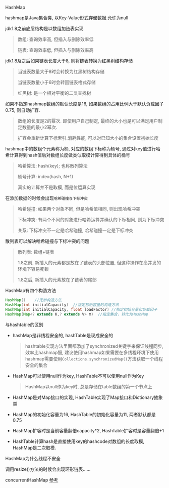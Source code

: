 HashMap

hashmap是Java集合类, 以Key-Value形式存储数据.允许为null

jdk1.8之前底层结构是以数组加链表实现

> 数组: 查询效率高, 但插入与删除效率低
>
> 链表: 查询效率低, 但插入与删除效率高

jdk1.8及之后如果链表长度大于8, 则将链表转换为红黑树结构存储

> 当链表数量大于8时会转换为红黑树结构存储
>
> 当链表数量小于6时会转回链表格式存储
>
> 红黑树: 是一个相对平衡的二叉查找树

如果不指定hashmap数组的默认长度是16, 如果数组的占用比例大于默认负载因子0.75, 则自动扩容.

> 数组的长度是2的幂次. 即使用户自己制定, 最终的大小也是可以满足用户制定数量的最小2幂次.
>
> 扩容会重新计算下标索引.消耗性能, 可以对已知大小的集合设置初始长度

hashmap中的数组个元素称为桶, 对应的数组下标称为桶号, 通过对key值进行哈希计算得到hash值后对数组长度做类似取模计算得到具体的桶号

> 哈希算法: hash(key); 也称散列算法
>
> 桶号计算: index(hash, N+1)
>
> 真实的计算并不是取模, 而是位运算实现

在添加数据的时候会出现`哈希碰撞与下标冲突`

> 哈希碰撞: 如果两个对象不同, 但是哈希值相同, 则出现哈希冲突
>
> 下标冲突: 有两个不同的对象进行哈希运算并确认的下标相同, 则为下标冲突
>
> 关系: 下标冲突不一定是哈希碰撞, 哈希碰撞一定是下标冲突

散列表可以解决哈希碰撞与下标冲突的问题

> 散列表: 数组+链表
>
> 1.8之前, 新插入的元素都是放在了链表的头部位置, 但这种操作在高并发的环境下容易死锁
>
> 1.8之后, 新插入的元素放在了链表的尾部

HashMap有四个构造方法

```java
HashMap()    //无参构造方法
HashMap(int initialCapacity)  //指定初始容量的构造方法 
HashMap(int initialCapacity, float loadFactor) //指定初始容量和负载因子
HashMap(Map<? extends K,? extends V> m)  //指定集合，转化为HashMap
```

与hashtable的区别

* hashMap是非线程安全的, hashTable是现成安全的

    > hashtable实现方法里面都添加了synchronized关键字来保证线程同步, 效率比hashmap慢, 建议使用hashmap如果需要在多线程环境下使用hashmap需要使用`Collections.synchronizedMap()`方法获取一个线程安全的集合

* HashMap可以使用null作为key, HashTable不可以使用null作为Key

    > HashMap以null作为key时, 总是存储在table数组的第一个节点上

* HashMap是对Map接口的实现, HashTable实现了Map接口和Dictionary抽象类

* HashMap的初始化容量为16, HashTable的初始化容量为11, 两者默认都是0.75

* HashMap扩容时是当前容量翻倍capacity*2, HashTable扩容时是容量翻倍+1

* HashTable计算hash是直接使用key的hashcode对数组的长度取模, HashMap是二次取模.

HashMap为什么线程不安全

调用resize()方法的时候会出现环形链表......



concurrentHashMap [参考](https://blog.csdn.net/weixin_44460333/article/details/86770169)

